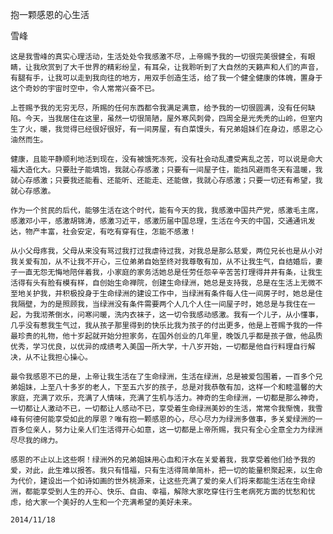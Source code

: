 抱一颗感恩的心生活

雪峰


    这是我雪峰的真实心理活动，生活处处令我感激不尽，上帝赐予我的一切很完美很健全，有眼睛，让我欣赏到了大千世界的精彩纷呈，有耳朵，让我聆听到了大自然的天籁声和人们的声音，有腿有手，让我可以走到我向往的地方，用双手创造生活，给了我一个健全健康的体魄，置身于这个奇妙的宇宙时空中，令人常常兴奋不已。

    上苍赐予我的无穷无尽，所赐的任何东西都令我满足满意，给予我的一切很圆满，没有任何缺陷。今天，当我居住在这里，虽然一切很简陋，屋外寒风刺骨，四周全是光秃秃的山岭，但室内生了火，暖，我觉得已经很好很好，有一间房屋，有白菜馒头，有兄弟姐妹们在身边，感恩之心油然而生。

    健康，且能平静顺利地活到现在，没有被饿死冻死，没有社会动乱遭受离乱之苦，可以说是命大福大造化大。只要肚子能填饱，我就心存感激；只要有一间屋子住，能挡风避雨冬天有温暖，我就心存感激；只要我还能看、还能听、还能走、还能做，我就心存感激；只要一切还有希望，我就心存感激。

    作为一个贫民的后代，能够生活在这个时代，能有今天的我，我感激中国共产党，感激毛主席，感激邓小平，感激胡锦涛，感激习近平，感激历届中国总理，生活在今天的中国，交通通讯发达，物产丰富，社会安定，有吃有穿有住，怎能不感激！

    从小父母疼我，父母从来没有骂过我打过我虐待过我，对我总是那么慈爱，两位兄长也是从小对我关爱有加，从不让我不开心，三位弟弟自始至终对我尊敬有加，从不让我生气，自结婚后，妻子一直无怨无悔地陪伴着我，小家庭的家务活她总是任劳任怨辛辛苦苦打理得井井有条，让我生活得有头有脸有模有样，自创始生命禅院，创建生命绿洲，她总是支持我，总是在生活上无微不至地关护我，并积极投身于生命绿洲的建设工作中，当绿洲有条件每人住一间房子时，她总是住我隔壁，为的是照顾我，当绿洲没有条件需要两个人几个人住一间屋子时，她总是与我住在一起，为我沏茶倒水，问寒问暖，洗内衣袜子，这一切令我感动感激。我有一个儿子，从小懂事，几乎没有惹我生气过，我从孩子那里得到的快乐比我为孩子的付出更多，他是上苍赐予我的一件最珍贵的礼物，他十岁起就开始分担家务，在国外创业的几年里，晚饭几乎都是孩子做，他品质优秀，学习优良，以优异的成绩考入美国一所大学，十八岁开始，一切都是他自行料理自行解决，从不让我担心操心。

    最令我感恩不已的是，上帝让我生活在了生命绿洲，生活在绿洲，总是被爱包围着，一百多个兄弟姐妹，上至八十多岁的老人，下至五六岁的孩子，总是对我恭敬有加，这样一个和睦温馨的大家庭，充满了欢乐，充满了人情味，充满了生机与活力。神奇的生命绿洲，一切都是那么神奇，一切都让人激动不已，一切都让人感动不已，享受着生命绿洲美妙的生活，常常令我惭愧，我雪峰有何德何能享受如此的厚恩？唯有抱一颗感恩的心，尽心尽力为绿洲多做事，多关爱绿洲的一百多位亲人，努力让亲人们生活得开心如意，这一切都是上帝所赐，我只有全心全意全力为绿洲尽尽我的绵力。

    感恩的不止以上这些啊！绿洲外的兄弟姐妹用心血和汗水在关爱着我，我享受着他们给予我的爱，对此，此生难以报答。我只有惜福，只有生活得简单简朴，把一切的能量积聚起来，以生命为代价，建设出一个如诗如画的世外桃源来，让这些充满了爱的亲人们将来都能生活在生命绿洲，都能享受到人生的开心、快乐、自由、幸福，解除大家吃穿住行生老病死方面的忧愁和忧虑，给大家一个美好的人生和一个充满希望的美好未来。

    2014/11/18



